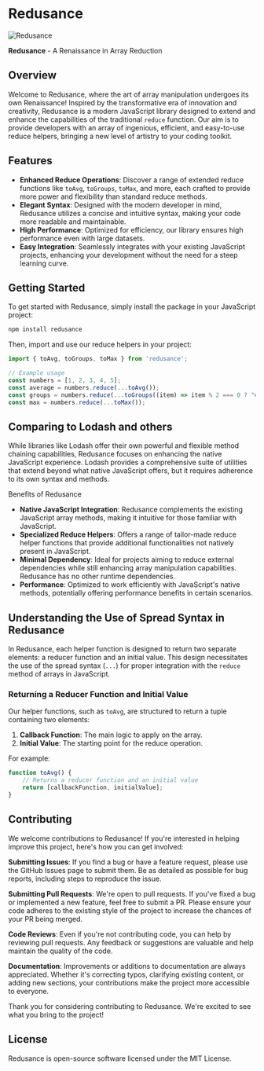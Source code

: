 # Redusance

![Redusance](https://github.com/simon-debruijn/redusance/assets/66943525/f208c130-99a7-43ab-a137-6170cbf1b297)

**Redusance** - A Renaissance in Array Reduction

## Overview

Welcome to Redusance, where the art of array manipulation undergoes its own Renaissance! Inspired by the transformative era of innovation and creativity, Redusance is a modern JavaScript library designed to extend and enhance the capabilities of the traditional `reduce` function. Our aim is to provide developers with an array of ingenious, efficient, and easy-to-use reduce helpers, bringing a new level of artistry to your coding toolkit.

## Features

- **Enhanced Reduce Operations**: Discover a range of extended reduce functions like `toAvg`, `toGroups`, `toMax`, and more, each crafted to provide more power and flexibility than standard reduce methods.
- **Elegant Syntax**: Designed with the modern developer in mind, Redusance utilizes a concise and intuitive syntax, making your code more readable and maintainable.
- **High Performance**: Optimized for efficiency, our library ensures high performance even with large datasets.
- **Easy Integration**: Seamlessly integrates with your existing JavaScript projects, enhancing your development without the need for a steep learning curve.

## Getting Started

To get started with Redusance, simply install the package in your JavaScript project:

```bash
npm install redusance
```

Then, import and use our reduce helpers in your project:

```ts
import { toAvg, toGroups, toMax } from 'redusance';

// Example usage
const numbers = [1, 2, 3, 4, 5];
const average = numbers.reduce(...toAvg());
const groups = numbers.reduce(...toGroups((item) => item % 2 === 0 ? "even" : "odd"));
const max = numbers.reduce(...toMax());
```

## Comparing to Lodash and others
While libraries like Lodash offer their own powerful and flexible method chaining capabilities, Redusance focuses on enhancing the native JavaScript experience. Lodash provides a comprehensive suite of utilities that extend beyond what native JavaScript offers, but it requires adherence to its own syntax and methods.

Benefits of Redusance
- **Native JavaScript Integration**: Redusance complements the existing JavaScript array methods, making it intuitive for those familiar with JavaScript.
- **Specialized Reduce Helpers**: Offers a range of tailor-made reduce helper functions that provide additional functionalities not natively present in JavaScript.
- **Minimal Dependency**: Ideal for projects aiming to reduce external dependencies while still enhancing array manipulation capabilities. Redusance has no other runtime dependencies.
- **Performance**: Optimized to work efficiently with JavaScript's native methods, potentially offering performance benefits in certain scenarios.

## Understanding the Use of Spread Syntax in Redusance

In Redusance, each helper function is designed to return two separate elements: a reducer function and an initial value. This design necessitates the use of the spread syntax (`...`) for proper integration with the `reduce` method of arrays in JavaScript.

### Returning a Reducer Function and Initial Value

Our helper functions, such as `toAvg`, are structured to return a tuple containing two elements:

1. **Callback Function**: The main logic to apply on the array.
2. **Initial Value**: The starting point for the reduce operation.

For example:

```ts
function toAvg() {
    // Returns a reducer function and an initial value
    return [callbackFunction, initialValue];
}
```

## Contributing
We welcome contributions to Redusance! If you're interested in helping improve this project, here's how you can get involved:

**Submitting Issues**: If you find a bug or have a feature request, please use the GitHub Issues page to submit them. Be as detailed as possible for bug reports, including steps to reproduce the issue.

**Submitting Pull Requests**: We're open to pull requests. If you've fixed a bug or implemented a new feature, feel free to submit a PR. Please ensure your code adheres to the existing style of the project to increase the chances of your PR being merged.

**Code Reviews**: Even if you're not contributing code, you can help by reviewing pull requests. Any feedback or suggestions are valuable and help maintain the quality of the code.

**Documentation**: Improvements or additions to documentation are always appreciated. Whether it's correcting typos, clarifying existing content, or adding new sections, your contributions make the project more accessible to everyone.

Thank you for considering contributing to Redusance. We're excited to see what you bring to the project!

## License
Redusance is open-source software licensed under the MIT License.
